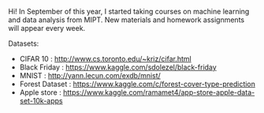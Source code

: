 Hi! In September of this year, I started taking 
courses on machine learning and data analysis from MIPT. 
New materials and homework assignments will 
appear every week.

Datasets:
- CIFAR 10 : http://www.cs.toronto.edu/~kriz/cifar.html
- Black Friday : https://www.kaggle.com/sdolezel/black-friday
- MNIST : http://yann.lecun.com/exdb/mnist/
- Forest Dataset : https://www.kaggle.com/c/forest-cover-type-prediction
- Apple store : https://www.kaggle.com/ramamet4/app-store-apple-data-set-10k-apps